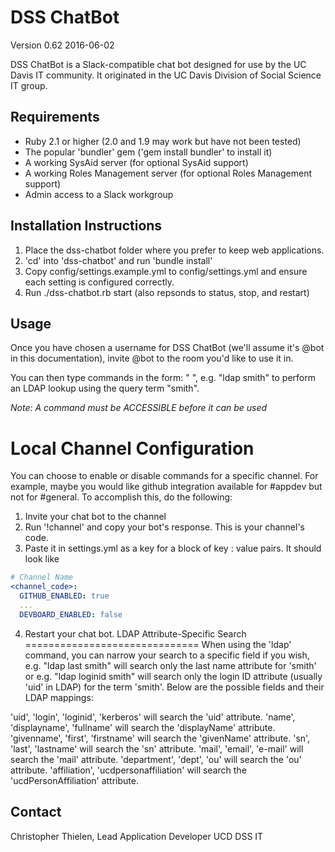 DSS ChatBot
===========

Version 0.62 2016-06-02

DSS ChatBot is a Slack-compatible chat bot designed for use by the
UC Davis IT community. It originated in the UC Davis Division of Social
Science IT group.

Requirements
------------
 * Ruby 2.1 or higher (2.0 and 1.9 may work but have not been tested)
 * The popular 'bundler' gem ('gem install bundler' to install it)
 * A working SysAid server (for optional SysAid support)
 * A working Roles Management server (for optional Roles Management support)
 * Admin access to a Slack workgroup

Installation Instructions
-------------------------
 1. Place the dss-chatbot folder where you prefer to keep web applications.
 2. 'cd' into 'dss-chatbot' and run 'bundle install'
 3. Copy config/settings.example.yml to config/settings.yml and ensure each
    setting is configured correctly.
 4. Run ./dss-chatbot.rb start (also repsonds to status, stop, and restart)

Usage
-----
Once you have chosen a username for DSS ChatBot (we'll assume it's @bot in this
documentation), invite @bot to the room you'd like to use it in.

You can then type commands in the form: "<command> <query>", e.g. "ldap smith"
to perform an LDAP lookup using the query term "smith".

_Note: A command must be ACCESSIBLE before it can be used_

Local Channel Configuration
==============================
You can choose to enable or disable commands for a specific channel. For example,
maybe you would like github integration available for #appdev but not for #general.
To accomplish this, do the following:
1. Invite your chat bot to the channel
2. Run '!channel' and copy your bot's response. This is your channel's code.
3. Paste it in settings.yml as a key for a block of key : value pairs. It should look like
```YAML
# Channel Name
<channel_code>:
  GITHUB_ENABLED: true
  ...
  DEVBOARD_ENABLED: false
```
4. Restart your chat bot.
LDAP Attribute-Specific Search
==============================
When using the 'ldap' command, you can narrow your search to a specific field
if you wish, e.g. "ldap last smith" will search only the last name attribute
for 'smith' or e.g. "ldap loginid smith" will search only the login ID attribute
(usually 'uid' in LDAP) for the term 'smith'. Below are the possible fields
and their LDAP mappings:

  'uid', 'login', 'loginid', 'kerberos' will search the 'uid' attribute.
  'name', 'displayname', 'fullname'     will search the 'displayName' attribute.
  'givenname', 'first', 'firstname'     will search the 'givenName' attribute.
  'sn', 'last', 'lastname'              will search the 'sn' attribute.
  'mail', 'email', 'e-mail'             will search the 'mail' attribute.
  'department', 'dept', 'ou'            will search the 'ou' attribute.
  'affiliation', 'ucdpersonaffiliation' will search the 'ucdPersonAffiliation' attribute.

Contact
-------
Christopher Thielen, Lead Application Developer UCD DSS IT
